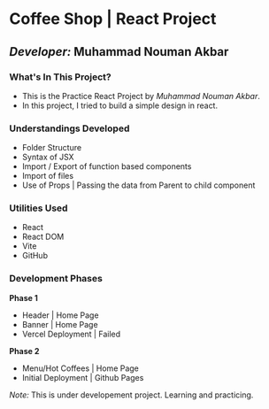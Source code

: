 # Coffee Shop | React Project

## _Developer:_ Muhammad Nouman Akbar

### What's In This Project?

- This is the Practice React Project by _Muhammad Nouman Akbar_.
- In this project, I tried to build a simple design in react.

### Understandings Developed

- Folder Structure
- Syntax of JSX
- Import / Export of function based components
- Import of files
- Use of Props | Passing the data from Parent to child component

### Utilities Used

- React
- React DOM
- Vite
- GitHub

### Development Phases

**Phase 1**

- Header | Home Page
- Banner | Home Page
- Vercel Deployment | Failed

**Phase 2**

- Menu/Hot Coffees | Home Page
- Initial Deployment | Github Pages

_Note:_ This is under developement project. Learning and practicing.
